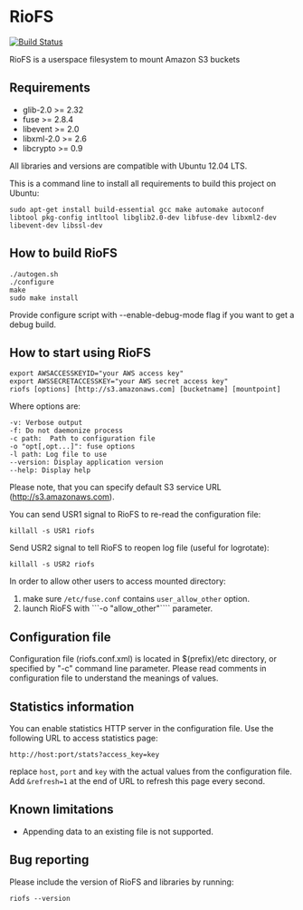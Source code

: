 # RioFS

[![Build Status](https://secure.travis-ci.org/skoobe/riofs.png)](https://travis-ci.org/skoobe/riofs)

RioFS is a userspace filesystem to mount Amazon S3 buckets

Requirements
------------

* glib-2.0 >= 2.32
* fuse >= 2.8.4
* libevent >= 2.0
* libxml-2.0 >= 2.6
* libcrypto >= 0.9

All libraries and versions are compatible with Ubuntu 12.04 LTS.

This is a command line to install all requirements to build this project on Ubuntu:

```
sudo apt-get install build-essential gcc make automake autoconf libtool pkg-config intltool libglib2.0-dev libfuse-dev libxml2-dev libevent-dev libssl-dev
```

How to build RioFS
------------------

```
./autogen.sh
./configure
make
sudo make install
```

Provide configure script with --enable-debug-mode flag if you want to get a debug build.

How to start using RioFS
------------------------

```
export AWSACCESSKEYID="your AWS access key"
export AWSSECRETACCESSKEY="your AWS secret access key"
riofs [options] [http://s3.amazonaws.com] [bucketname] [mountpoint]
```

Where options are:

```
-v: Verbose output
-f: Do not daemonize process
-c path:  Path to configuration file
-o "opt[,opt...]": fuse options
-l path: Log file to use
--version: Display application version
--help: Display help
```

Please note, that you can specify default S3 service URL (http://s3.amazonaws.com).

You can send USR1 signal to RioFS to re-read the configuration file:
```
killall -s USR1 riofs
```

Send USR2 signal to tell RioFS to reopen log file (useful for logrotate):
```
killall -s USR2 riofs
```

In order to allow other users to access mounted directory:
1) make sure ```/etc/fuse.conf``` contains ```user_allow_other``` option.
2) launch RioFS with  ```-o "allow_other"````  parameter.

Configuration file
------------------
    
Configuration file (riofs.conf.xml) is located in $(prefix)/etc directory, or specified by "-c" command line parameter.
Please read comments in configuration file to understand the meanings of values.


Statistics information
------------------

You can enable statistics HTTP server in the configuration file. 
Use the following URL to access statistics page:
```
http://host:port/stats?access_key=key
```
replace ```host```, ```port``` and ```key``` with the actual values from the configuration file.
Add ```&refresh=1``` at the end of URL to refresh this page every second.


Known limitations
------------------
* Appending data to an existing file is not supported.


Bug reporting
-------------
    
Please include the version of RioFS and libraries by running:

```
riofs --version
```
